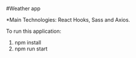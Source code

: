 #Weather app

*Main Technologies: React Hooks, Sass and Axios.

To run this application:

1. npm install
2. npm run start